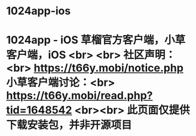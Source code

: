 # 1024app-ios
# 1024app - iOS 草榴官方客户端，小草客户端，iOS &lt;br> &lt;br>  社区声明：&lt;br> https://t66y.mobi/notice.php  小草客户端讨论：&lt;br> https://t66y.mobi/read.php?tid=1648542  &lt;br>&lt;br> 此页面仅提供下载安装包，并非开源项目
